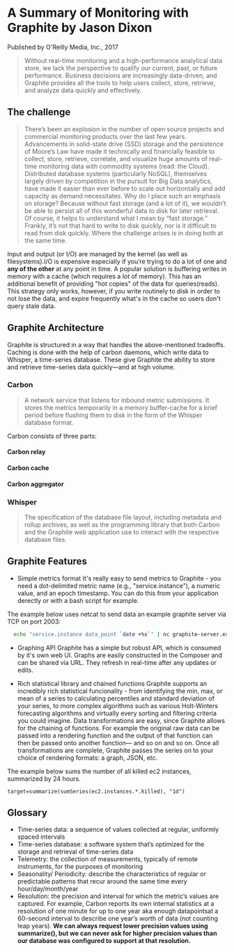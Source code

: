 # A Summary of Monitoring with Graphite by Jason Dixon
Published by O'Reilly Media, Inc., 2017 

> Without real-time monitoring and a high-performance analytical data store, we lack the perspective to qualify our current, past, or future performance. Business decisions are increasingly data-driven, and Graphite provides all the tools to help users collect, store, retrieve, and analyze data quickly and effectively.

## The challenge

> There’s been an explosion in the number of open source projects and commercial monitoring products over the last few years. Advancements in solid-state drive (SSD) storage and the persistence of Moore’s Law have made it technically and financially feasible to collect, store, retrieve, correlate, and visualize huge amounts of real-time monitoring data with commodity systems (read: the Cloud). Distributed database systems (particularly NoSQL), themselves largely driven by competition in the pursuit for Big Data analytics, have made it easier than ever before to scale out horizontally and add capacity as demand necessitates. Why do I place such an emphasis on storage? Because without fast storage (and a lot of it), we wouldn’t be able to persist all of this wonderful data to disk for later retrieval. Of course, it helps to understand what I mean by “fast storage.” Frankly, it’s not that hard to write to disk quickly, nor is it difficult to read from disk quickly. Where the challenge arises is in doing both at the same time.

Input and output (or I/O) are managed by the kernel (as well as filesystems).I/O is expensive especially if you’re trying to do a lot of one and **any of the other** at any point in time. A popular solution is buffering writes in memory with a cache (which requires a lot of memory). This has an additional benefit of providing "hot copies" of the data for queries(reads). This strategy only works, however, if you write routinely to disk in order to not lose the data, and expire frequently what's in the cache so users don't query stale data. 

## Graphite Architecture

Graphite is structured in a way that handles the above-mentioned tradeoffs. Caching is done with the help of carbon daemons, which write data to Whisper, a time-series database. These give Graphite the ability to store and retrieve time-series data quickly—and at high volume. 

### Carbon
> A network service that listens for inbound metric submissions. It stores the metrics temporarily in a memory buffer-cache for a brief period before flushing them to disk in the form of the Whisper database format.

Carbon consists of three parts:

#### Carbon relay
#### Carbon cache
#### Carbon aggregator

### Whisper
>The specification of the database file layout, including metadata and rollup archives, as well as the programming library that both Carbon and the Graphite web application use to interact with the respective database files.

## Graphite Features

* Simple metrics format
It's really easy to send metrics to Graphite - you need a dot-delimited metric name (e.g., "service.instance"), a numeric value, and an epoch timestamp. You can do this from your application derectly or with a bash script for example. 

The example below uses netcat to send data an example graphite server via TCP on port 2003:

```bash
  echo "service.instance data_point `date +%s`" | nc graphite-server.example.com 2003
```

* Graphing API
Graphite has a simple but robust API, which is consumed by it's own web UI. Graphs are easily constructed in the Composer and can be shared via URL. They refresh in real-time after any updates or edits.

* Rich statistical library and chained functions
Graphite supports an incredibly rich statistical funcionality - from identifying the min, max, or mean of a series to calculating percentiles and standard deviation of your series, to more complex algorithms such as various Holt-Winters forecasting algorithms and virtually every sorting and filtering criteria you could imagine. Data transformations are easy, since Graphite allows for the chaining of functions. For example the original raw data can be passed into a rendering function and the output of that function can then be passed onto another function— and so on and so on. Once all transformations are complete, Graphite passes the series on to your choice of rendering formats: a graph, JSON, etc.

The example below sums the number of all killed ec2 instances, summarized by 24 hours.

```
target=summarize(sumSeries(ec2.instances.*.killed), "1d")
```

## Glossary 

* Time-series data: a sequence of values collected at regular, uniformly spaced intervals
* Time-series database: a software system that’s optimized for the storage and retrieval of time-series data
* Telemetry: the collection of measurements, typically of remote instruments, for the purposes of monitoring
* Seasonality/ Periodicity: describe the characteristics of regular or predictable patterns that recur around the same time every hour/day/month/year
* Resolution: the precision and interval for which the metric’s values are captured. For example, Carbon reports its own internal statistics at a resolution of one minute for up to one year aka enough datapointsat a 60-second interval to describe one year’s worth of data (not counting leap years). **We can always request lower precision values using summarize(), but we can never ask for higher precision values than our database was configured to support at that resolution.**
